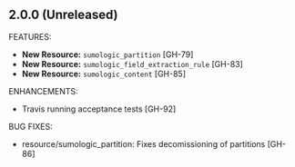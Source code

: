 ## 2.0.0 (Unreleased)

FEATURES:

* **New Resource:** `sumologic_partition` [GH-79]
* **New Resource:** `sumologic_field_extraction_rule` [GH-83]
* **New Resource:** `sumologic_content` [GH-85]

ENHANCEMENTS:

* Travis running acceptance tests [GH-92]

BUG FIXES:

* resource/sumologic_partition: Fixes decomissioning of partitions [GH-86]